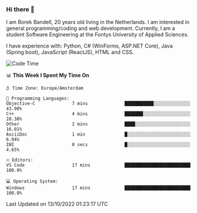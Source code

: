 ### Hi there 👋

I am Borek Bandell, 20 years old living in the Netherlands. I am interested in general programming/coding and web development. Currently, I am a student Software Engineering at the Fontys University of Applied Sciences.

I have experience with: Python, C# (WinForms, ASP.NET Core), Java (Spring boot), JavaScript (ReactJS), HTML and CSS.

<!--START_SECTION:waka-->
![Code Time](http://img.shields.io/badge/Code%20Time-239%20hrs%2058%20mins-blue)

📊 **This Week I Spent My Time On** 

```text
⌚︎ Time Zone: Europe/Amsterdam

💬 Programming Languages: 
Objective-C              7 mins              ███████████░░░░░░░░░░░░░░   43.98% 
C++                      4 mins              ███████░░░░░░░░░░░░░░░░░░   28.38% 
Other                    2 mins              ████░░░░░░░░░░░░░░░░░░░░░   16.01% 
AsciiDoc                 1 min               █░░░░░░░░░░░░░░░░░░░░░░░░   6.94% 
INI                      0 secs              █░░░░░░░░░░░░░░░░░░░░░░░░   4.65%

🔥 Editors: 
VS Code                  17 mins             █████████████████████████   100.0%

💻 Operating System: 
Windows                  17 mins             █████████████████████████   100.0%

```


 Last Updated on 13/10/2022 01:23:17 UTC
<!--END_SECTION:waka-->

<!--**tcBorek2002/tcBorek2002** is a ✨ _special_ ✨ repository because its `README.md` (this file) appears on your GitHub profile.

Here are some ideas to get you started:

- 🔭 I’m currently working on ...
- 🌱 I’m currently learning ...
- 👯 I’m looking to collaborate on ...
- 🤔 I’m looking for help with ...
- 💬 Ask me about ...
- 📫 How to reach me: ...
- 😄 Pronouns: ...
- ⚡ Fun fact: ...
-->
